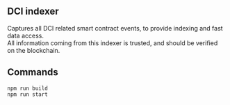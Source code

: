 ## DCI indexer

Captures all DCI related smart contract events, to provide indexing and fast data access.  
All information coming from this indexer is trusted, and should be verified on the blockchain.

## Commands

```
npm run build
npm run start
```
